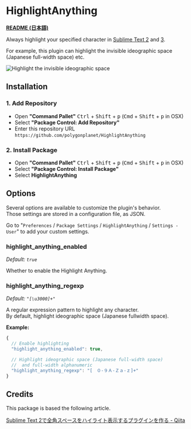 HighlightAnything
=================

**[README (日本語)](README.ja.md)**

Always highlight your specified character in [Sublime Text 2](http://www.sublimetext.com/2) and [3](http://www.sublimetext.com/3).

For example, this plugin can highlight the invisible ideographic space (Japanese full-width space) etc.

![Highlight the invisible ideographic space](https://raw.github.com/wiki/polygonplanet/HighlightAnything/images/highlight-anything-fullwidth-space.png)

## Installation

### 1. Add Repository

* Open **"Command Pallet"** <kbd>Ctrl</kbd> + <kbd>Shift</kbd> + <kbd>p</kbd> (<kbd>Cmd</kbd> + <kbd>Shift</kbd> + <kbd>p</kbd> in OSX)
* Select **"Package Control: Add Repository"**
* Enter this repository URL `https://github.com/polygonplanet/HighlightAnything` 

### 2. Install Package

* Open **"Command Pallet"** <kbd>Ctrl</kbd> + <kbd>Shift</kbd> + <kbd>p</kbd> (<kbd>Cmd</kbd> + <kbd>Shift</kbd> + <kbd>p</kbd> in OSX)
* Select **"Package Control: Install Package"**
* Select **HighlightAnything**

## Options

Several options are available to customize the plugin's behavior.  
Those settings are stored in a configuration file, as JSON.

Go to "`Preferences` / `Package Settings` / `HighlightAnything` / `Settings - User`" to add your custom settings.

### highlight_anything_enabled

*Default: `true`*

Whether to enable the Highlight Anything.

### highlight_anything_regexp

*Default: `"[\u3000]+"`*

A regular expression pattern to highlight any character.  
By default, highlight ideographic space (Japanese fullwidth space).

**Example:**

```javascript
{
  // Enable highlighting
  "highlight_anything_enabled": true,

  // Highlight ideographic space (Japanese full-width space)
  //  and full-width alphanumeric
  "highlight_anything_regexp": "[　０-９Ａ-Ｚａ-ｚ]+"
}
```

## Credits

This package is based the following article.

[Sublime Text 2で全角スペースをハイライト表示するプラグインを作る - Qiita](http://qiita.com/kuronekomichael/items/865e1a6605b1146d4341)


